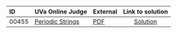 | ID | UVa Online Judge | External | Link to solution |
|:---|:---|:---|:---:|
| 00455 | [Periodic Strings](https://onlinejudge.org/index.php?option=com_onlinejudge&Itemid=8&page=show_problem&category=0&problem=396) | [PDF](https://onlinejudge.org/external/4/455.pdf) | [Solution](https://github.com/versenyi98/uva-solutions/tree/main/solutions/00455%20-%20Periodic%20Strings)|
